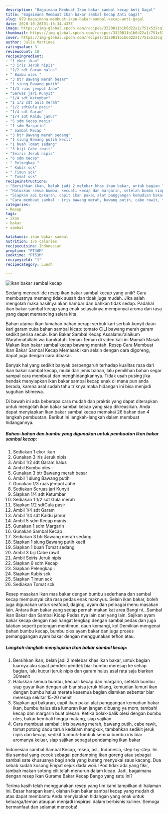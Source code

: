 ```yaml
---
description: "Bagaimana Membuat Ikan bakar sambal kecap Anti Gagal"
title: "Bagaimana Membuat Ikan bakar sambal kecap Anti Gagal"
slug: 979-bagaimana-membuat-ikan-bakar-sambal-kecap-anti-gagal
date: 2020-10-28T01:16:34.437Z
image: https://img-global.cpcdn.com/recipes/3320811b1b6d22a1/751x532cq70/ikan-bakar-sambal-kecap-foto-resep-utama.jpg
thumbnail: https://img-global.cpcdn.com/recipes/3320811b1b6d22a1/751x532cq70/ikan-bakar-sambal-kecap-foto-resep-utama.jpg
cover: https://img-global.cpcdn.com/recipes/3320811b1b6d22a1/751x532cq70/ikan-bakar-sambal-kecap-foto-resep-utama.jpg
author: Julia Martinez
ratingvalue: 3
reviewcount: 10
recipeingredient:
- "1 ekor ikan"
- "3 iris Jeruk nipis"
- "1/2 sdt Garam halus"
- " Bumbu oles "
- "3 btr Bawang merah besar"
- "1 siung Bawang putih"
- "1/3 ruas jempol Jahe"
- "Seruas jari Kunyit"
- "1/4 sdt Ketumbar"
- "1 1/2 sdt Gula merah"
- "1/2 sdtGula pasir"
- "1/4 sdt Garam"
- "1/4 sdt Kaldu jamur"
- "5 sdm Kecap manis"
- "1 sdm Margarin"
- " Sambal Kecap "
- "3 btr Bawang merah sedang"
- "1 siung Bawang putih kecil"
- "1 buah Tomat sedang"
- "3 biji Cabe rawit"
- "Seiris Jeruk nipis"
- "6 sdm Kecap"
- " Pelengkap "
- " Kubis sck"
- " Timun sck"
- " Tomat sck"
recipeinstructions:
- "Bersihkan ikan, belah jadi 2 melebar khas ikan bakar, untuk bagian luarnya aku sayat pendek-pendek biar bumbu meresap ke setiap bagian, lalu kucuri jeruk nipis dan garam halus asal rata saja biarkan 30menit"
- "Haluskan semua bumbu, kecuali kecap dan margarin, setelah bumbu siap guyur ikan dengan air biar sisa jeruk hilang, kemudian lumuri ikan dengan bumbu halus merata kesemua bagian diamkan sebentar biar meresap sekitar 15-20 menit"
- "Siapkan api bakaran, capit ikan pakai alat panggangan kemudian bakar ikan, bumbu halus sisa lumuran ikan jangan dibuang ya mom, tambahi kecap dan margarin buat olesan. Ketika bolak-balik olesi dengan bumbu oles, bakar kembali hingga matang, siap sajikan"
- "Cara membuat sambal : iris bawang merah, bawang putih, cabe rawit, tomat potong dadu taruh kedalam mangkuk, tambahkan sedikit jeruk nipis dan kecap, sedikit tumbuk-tumbuk semua bumbu iris biar aromanya keluar, siap sajikan sebagai pendamping ikan bakar"
categories:
- Resep
tags:
- ikan
- bakar
- sambal

katakunci: ikan bakar sambal 
nutrition: 176 calories
recipecuisine: Indonesian
preptime: "PT30M"
cooktime: "PT53M"
recipeyield: "1"
recipecategory: Lunch

---
```



![Ikan bakar sambal kecap](https://img-global.cpcdn.com/recipes/3320811b1b6d22a1/751x532cq70/ikan-bakar-sambal-kecap-foto-resep-utama.jpg)

Sedang mencari ide resep ikan bakar sambal kecap yang unik? Cara membuatnya memang tidak susah dan tidak juga mudah. Jika salah mengolah maka hasilnya akan hambar dan bahkan tidak sedap. Padahal ikan bakar sambal kecap yang enak selayaknya mempunyai aroma dan rasa yang dapat memancing selera kita.

Bahan utama: ikan lumahan bahan perap: serbuk kari serbuk kunyit daun kari garam cuka bahan sambal kicap: tomato CILI bawang merah garam sedikit perisa secuk. Ikan Bakar Sambal Kecap Assalamu&#39;alaikum Warahmatullahi wa barokatuh Teman Teman di video kali ini Mamah Masak Makan Ikan bakar sambal kecap bawang mentah. Resep Cara Membuat Ikan Bakar Sambal Kecap Memasak ikan selain dengan cara digoreng, dapat juga dengan cara dibakar.

Banyak hal yang sedikit banyak berpengaruh terhadap kualitas rasa dari ikan bakar sambal kecap, mulai dari jenis bahan, lalu pemilihan bahan segar sampai cara membuat dan menghidangkannya. Tidak usah pusing jika hendak menyiapkan ikan bakar sambal kecap enak di mana pun anda berada, karena asal sudah tahu triknya maka hidangan ini bisa menjadi suguhan istimewa.


Di bawah ini ada beberapa cara mudah dan praktis yang dapat diterapkan untuk mengolah ikan bakar sambal kecap yang siap dikreasikan. Anda dapat menyiapkan Ikan bakar sambal kecap memakai 26 bahan dan 4 langkah pembuatan. Berikut ini langkah-langkah dalam membuat hidangannya.

<!--inarticleads1-->

##### Bahan-bahan dan bumbu yang digunakan untuk pembuatan Ikan bakar sambal kecap:

1. Sediakan 1 ekor ikan
1. Gunakan 3 iris Jeruk nipis
1. Ambil 1/2 sdt Garam halus
1. Ambil  Bumbu oles :
1. Gunakan 3 btr Bawang merah besar
1. Ambil 1 siung Bawang putih
1. Gunakan 1/3 ruas jempol Jahe
1. Sediakan Seruas jari Kunyit
1. Siapkan 1/4 sdt Ketumbar
1. Sediakan 1 1/2 sdt Gula merah
1. Siapkan 1/2 sdtGula pasir
1. Ambil 1/4 sdt Garam
1. Ambil 1/4 sdt Kaldu jamur
1. Ambil 5 sdm Kecap manis
1. Gunakan 1 sdm Margarin
1. Gunakan  Sambal Kecap :
1. Sediakan 3 btr Bawang merah sedang
1. Siapkan 1 siung Bawang putih kecil
1. Siapkan 1 buah Tomat sedang
1. Ambil 3 biji Cabe rawit
1. Ambil Seiris Jeruk nipis
1. Siapkan 6 sdm Kecap
1. Siapkan  Pelengkap :
1. Siapkan  Kubis sck
1. Siapkan  Timun sck
1. Sediakan  Tomat sck


Resep masakan Ikan mas bakar dengan bumbu sederhana dan sambal kecap mempunyai cita rasa pedas enak maknyus. Selain ikan bakar, boleh juga digunakan untuk seafood, daging, ayam dan pelbagai menu masakan lain. Antara ikan bakar yang sedap pernah makan kat area Bangi ni…Sambal ikan Bakar dan Sambal Kicap Pedas nya lain dari yang lain. Sajikan ayam bakar kecap dengan nasi hangat lengkap dengan sambal pedas dan juga lalaban seperti potongan mentimun, daun kemangi, kol Demikian mengenai bahan bumbu kecap, bumbu oles ayam bakar dan juga proses pemanggangan ayam bakar dengan menggunakan teflon atau. 

<!--inarticleads2-->

##### Langkah-langkah menyiapkan Ikan bakar sambal kecap:

1. Bersihkan ikan, belah jadi 2 melebar khas ikan bakar, untuk bagian luarnya aku sayat pendek-pendek biar bumbu meresap ke setiap bagian, lalu kucuri jeruk nipis dan garam halus asal rata saja biarkan 30menit
1. Haluskan semua bumbu, kecuali kecap dan margarin, setelah bumbu siap guyur ikan dengan air biar sisa jeruk hilang, kemudian lumuri ikan dengan bumbu halus merata kesemua bagian diamkan sebentar biar meresap sekitar 15-20 menit
1. Siapkan api bakaran, capit ikan pakai alat panggangan kemudian bakar ikan, bumbu halus sisa lumuran ikan jangan dibuang ya mom, tambahi kecap dan margarin buat olesan. Ketika bolak-balik olesi dengan bumbu oles, bakar kembali hingga matang, siap sajikan
1. Cara membuat sambal : iris bawang merah, bawang putih, cabe rawit, tomat potong dadu taruh kedalam mangkuk, tambahkan sedikit jeruk nipis dan kecap, sedikit tumbuk-tumbuk semua bumbu iris biar aromanya keluar, siap sajikan sebagai pendamping ikan bakar


Indonesian sambal Sambal Kecap, resep, asli, Indonesia, step-by-step. Ini dia sambal yang cocok sebagai pendamping ikan goreng atau sebagai sambal sate khususnya bagi anda yang kurang menyukai saus kacang. Dua sebab sudah kosong Empat sejuk dada woii. IPod tidak ada yang fikir, tambah makan sotong cili telah menurun dalam kicap. Jadi, bagaimana dengan resep Ikan Gurame Bakar Kecap Bango yang satu ini? 

Terima kasih telah menggunakan resep yang tim kami tampilkan di halaman ini. Besar harapan kami, olahan Ikan bakar sambal kecap yang mudah di atas dapat membantu Anda menyiapkan hidangan yang enak untuk keluarga/teman ataupun menjadi inspirasi dalam berbisnis kuliner. Semoga bermanfaat dan selamat mencoba!
